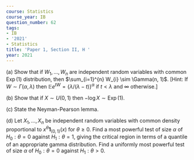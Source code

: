 ```yaml
---
course: Statistics
course_year: IB
question_number: 62
tags:
- IB
- '2021'
- Statistics
title: 'Paper 1, Section II, H '
year: 2021
---
```




(a) Show that if $W_{1}, \ldots, W_{n}$ are independent random variables with common $\operatorname{Exp}(1)$ distribution, then $\sum_{i=1}^{n} W_{i} \sim \Gamma(n, 1)$. [Hint: If $W \sim \Gamma(\alpha, \lambda)$ then $\mathbb{E} e^{t W}=\{\lambda /(\lambda-t)\}^{\alpha}$ if $t<\lambda$ and $\infty$ otherwise.]

(b) Show that if $X \sim U(0,1)$ then $-\log X \sim \operatorname{Exp}(1)$.

(c) State the Neyman-Pearson lemma.

(d) Let $X_{1}, \ldots, X_{n}$ be independent random variables with common density proportional to $x^{\theta} \mathbf{1}_{(0,1)}(x)$ for $\theta \geqslant 0$. Find a most powerful test of size $\alpha$ of $H_{0}: \theta=0$ against $H_{1}: \theta=1$, giving the critical region in terms of a quantile of an appropriate gamma distribution. Find a uniformly most powerful test of size $\alpha$ of $H_{0}: \theta=0$ against $H_{1}: \theta>0$.